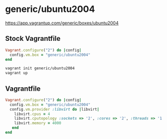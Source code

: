 # generic/ubuntu2004

https://app.vagrantup.com/generic/boxes/ubuntu2004

## Stock Vagrantfile

```ruby
Vagrant.configure("2") do |config|
  config.vm.box = "generic/ubuntu2004"
end
```

```bash
vagrant init generic/ubuntu2004
vagrant up
```

## Vagrantfile

```ruby
Vagrant.configure("2") do |config|
  config.vm.box = "generic/ubuntu2004"
  config.vm.provider :libvirt do |libvirt|
    libvirt.cpus = 4
    libvirt.cputopology :sockets => '2', :cores => '2', :threads => '1'
    libvirt.memory = 4000
   end
end
```